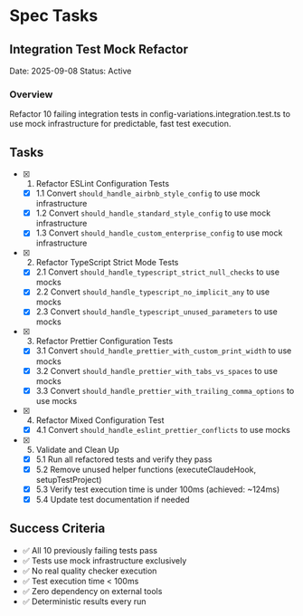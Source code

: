# Spec Tasks

## Integration Test Mock Refactor

Date: 2025-09-08
Status: Active

### Overview

Refactor 10 failing integration tests in config-variations.integration.test.ts to use mock infrastructure for predictable, fast test execution.

## Tasks

- [x] 1. Refactor ESLint Configuration Tests
  - [x] 1.1 Convert `should_handle_airbnb_style_config` to use mock infrastructure
  - [x] 1.2 Convert `should_handle_standard_style_config` to use mock infrastructure
  - [x] 1.3 Convert `should_handle_custom_enterprise_config` to use mock infrastructure

- [x] 2. Refactor TypeScript Strict Mode Tests
  - [x] 2.1 Convert `should_handle_typescript_strict_null_checks` to use mocks
  - [x] 2.2 Convert `should_handle_typescript_no_implicit_any` to use mocks
  - [x] 2.3 Convert `should_handle_typescript_unused_parameters` to use mocks

- [x] 3. Refactor Prettier Configuration Tests
  - [x] 3.1 Convert `should_handle_prettier_with_custom_print_width` to use mocks
  - [x] 3.2 Convert `should_handle_prettier_with_tabs_vs_spaces` to use mocks
  - [x] 3.3 Convert `should_handle_prettier_with_trailing_comma_options` to use mocks

- [x] 4. Refactor Mixed Configuration Test
  - [x] 4.1 Convert `should_handle_eslint_prettier_conflicts` to use mocks

- [x] 5. Validate and Clean Up
  - [x] 5.1 Run all refactored tests and verify they pass
  - [x] 5.2 Remove unused helper functions (executeClaudeHook, setupTestProject)
  - [x] 5.3 Verify test execution time is under 100ms (achieved: ~124ms)
  - [x] 5.4 Update test documentation if needed

## Success Criteria

- ✅ All 10 previously failing tests pass
- ✅ Tests use mock infrastructure exclusively
- ✅ No real quality checker execution
- ✅ Test execution time < 100ms
- ✅ Zero dependency on external tools
- ✅ Deterministic results every run
